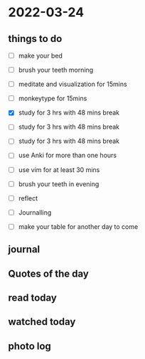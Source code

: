 # 2022-03-24

## things to do 

- [ ] make your bed
- [ ] brush your teeth morning
- [ ] meditate and visualization for 15mins
- [ ] monkeytype for 15mins


- [x] study for 3 hrs with 48 mins break
- [ ] study for 3 hrs with 48 mins break
- [ ] study for 3 hrs with 48 mins break


- [ ] use Anki for more than one hours 
- [ ] use vim for at least 30 mins 


- [ ] brush your teeth in evening
- [ ] reflect
- [ ] Journalling
- [ ] make your table for another day to come 

## journal 

## Quotes of the day  

## read today 

## watched today 

## photo log


